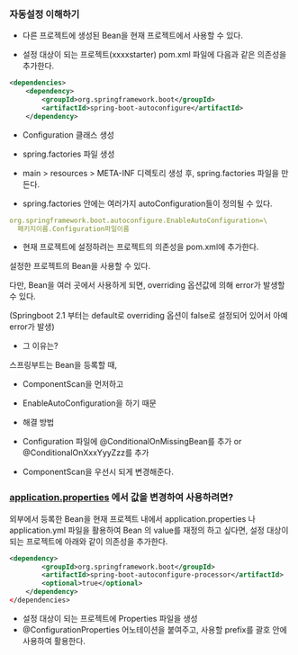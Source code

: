 ### 자동설정 이해하기

- 다른 프로젝트에 생성된 Bean을 현재 프로젝트에서 사용할 수 있다.

- 설정 대상이 되는 프로젝트(xxxxstarter) pom.xml 파일에 다음과 같은 의존성을 추가한다.

```xml
<dependencies>
	<dependency>
		<groupId>org.springframework.boot</groupId>
		<artifactId>spring-boot-autoconfigure</artifactId>
	</dependency>
```

- Configuration 클래스 생성
- spring.factories 파일 생성

- main > resources > META-INF 디렉토리 생성 후, spring.factories 파일을 만든다.
- spring.factories 안에는 여러가지 autoConfiguration들이 정의될 수 있다.

```yaml
org.springframework.boot.autoconfigure.EnableAutoConfiguration=\
  패키지이름.Configuration파일이름
```

- 현재 프로젝트에 설정하려는 프로젝트의 의존성을 pom.xml에 추가한다.

설정한 프로젝트의 Bean을 사용할 수 있다.

다만, Bean을 여러 곳에서 사용하게 되면, overriding 옵션값에 의해 error가 발생할 수 있다.

(Springboot 2.1 부터는 default로 overriding 옵션이 false로 설정되어 있어서 아예 error가 발생)

- 그 이유는?

스프링부트는 Bean을 등록할 때,

- ComponentScan을 먼저하고
- EnableAutoConfiguration을 하기 때문

- 해결 방법
- Configuration 파일에 @ConditionalOnMissingBean를 추가 or @ConditionalOnXxxYyyZzz를 추가
- ComponentScan을 우선시 되게 변경해준다.

### [application.properties](http://application.properties) 에서 값을 변경하여 사용하려면?

외부에서 등록한 Bean을 현재 프로젝트 내에서 application.properties 나 application.yml 파일을 활용하여 Bean 의 value를 재정의 하고 싶다면, 설정 대상이 되는 프로젝트에 아래와 같이 의존성을 추가한다. 

```xml
<dependency>
		<groupId>org.springframework.boot</groupId>
		<artifactId>spring-boot-autoconfigure-processor</artifactId>
		<optional>true</optional>
	</dependency>
</dependencies>
```

- 설정 대상이 되는 프로젝트에 Properties 파일을 생성
- @ConfigurationProperties 어노테이션을 붙여주고, 사용할 prefix를 괄호 안에 사용하여 활용한다.
